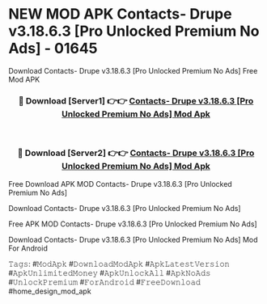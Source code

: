 # NEW MOD APK Contacts- Drupe v3.18.6.3 [Pro Unlocked Premium No Ads] - 01645
Download Contacts- Drupe v3.18.6.3 [Pro Unlocked Premium No Ads] Free Mod APK

<div align="center">
<h3>🔴 Download [Server1] 👉👉 <a href="https://apk-comot.site?title=Contacts-_Drupe_v3.18.6.3_[Pro_Unlocked_Premium_No_Ads]">Contacts- Drupe v3.18.6.3 [Pro Unlocked Premium No Ads] Mod Apk</a></h3><br>

<h3>🔴 Download [Server2] 👉👉 <a href="https://apk-comot.site?title=Contacts-_Drupe_v3.18.6.3_[Pro_Unlocked_Premium_No_Ads]">Contacts- Drupe v3.18.6.3 [Pro Unlocked Premium No Ads] Mod Apk</a></h3>
</div>


Free Download APK MOD Contacts- Drupe v3.18.6.3 [Pro Unlocked Premium No Ads]

Download Contacts- Drupe v3.18.6.3 [Pro Unlocked Premium No Ads] 

Free APK MOD Contacts- Drupe v3.18.6.3 [Pro Unlocked Premium No Ads] 

Download Contacts- Drupe v3.18.6.3 [Pro Unlocked Premium No Ads] Mod For Android

𝚃𝚊𝚐𝚜: #𝙼𝚘𝚍𝙰𝚙𝚔 #𝙳𝚘𝚠𝚗𝚕𝚘𝚊𝚍𝙼𝚘𝚍𝙰𝚙𝚔 #𝙰𝚙𝚔𝙻𝚊𝚝𝚎𝚜𝚝𝚅𝚎𝚛𝚜𝚒𝚘𝚗 #𝙰𝚙𝚔𝚄𝚗𝚕𝚒𝚖𝚒𝚝𝚎𝚍𝙼𝚘𝚗𝚎𝚢 #𝙰𝚙𝚔𝚄𝚗𝚕𝚘𝚌𝚔𝙰𝚕𝚕 #𝙰𝚙𝚔𝙽𝚘𝙰𝚍𝚜 #𝚄𝚗𝚕𝚘𝚌𝚔𝙿𝚛𝚎𝚖𝚒𝚞𝚖 #𝙵𝚘𝚛𝙰𝚗𝚍𝚛𝚘𝚒𝚍 #𝙵𝚛𝚎𝚎𝙳𝚘𝚠𝚗𝚕𝚘𝚊𝚍 #home_design_mod_apk